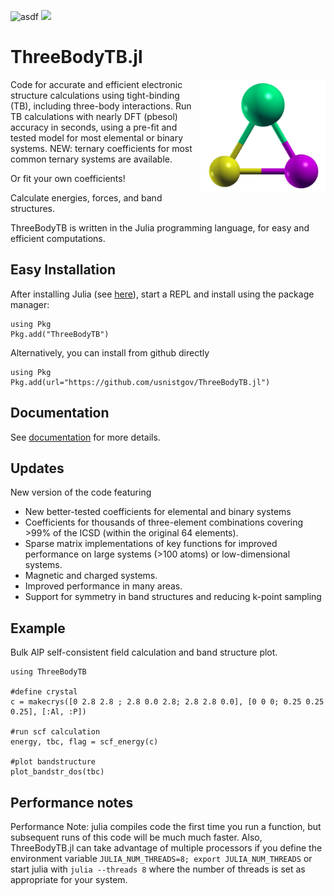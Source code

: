 ![asdf](https://github.com/usnistgov/ThreeBodyTB.jl/workflows/CI/badge.svg)
[![](https://img.shields.io/badge/docs-dev-blue.svg)](https://pages.nist.gov/ThreeBodyTB.jl/)

<!--
[![codecov](https://codecov.io/gh/kfgarrity/ThreeBodyTB.jl/branch/main/graph/badge.svg?token=U8COIKIWG6)](https://codecov.io/gh/kfgarrity/ThreeBodyTB.jl)
-->


<!--  
[![Coverage Status](https://coveralls.io/repos/github/kfgarrity/ThreeBodyTB.jl/badge.svg?branch=main)](https://coveralls.io/github/kfgarrity/ThreeBodyTB.jl?branch=main)
[![Build Status](https://travis-ci.com/kfgarrity/ThreeBodyTB.jl.svg?branch=main)](https://travis-ci.com/kfgarrity/ThreeBodyTB.jl)
-->

# ThreeBodyTB.jl

<img align="right" src="https://github.com/kfgarrity/ThreeBodyTB.jl/blob/main/docs/src/assets/logo.svg" alt="logo" width="200" >

Code for accurate and efficient electronic structure calculations
using tight-binding (TB), including three-body interactions. Run TB
calculations with nearly DFT (pbesol) accuracy in seconds, using a
pre-fit and tested model for most elemental or binary systems. NEW:
ternary coefficients for most common ternary systems are available.

Or fit your own coefficients!

Calculate energies, forces, and band structures.

ThreeBodyTB is written in the Julia programming language, for easy and efficient computations.

## Easy Installation

After installing Julia (see [here](https://julialang.org/downloads/)), start a REPL and install using the package manager:

```
using Pkg
Pkg.add("ThreeBodyTB")
```

Alternatively, you can install from github directly

```
using Pkg
Pkg.add(url="https://github.com/usnistgov/ThreeBodyTB.jl")
```
## Documentation

See [documentation](https://pages.nist.gov/ThreeBodyTB.jl/) for more details.

## Updates

New version of the code featuring

- New better-tested coefficients for elemental and binary systems
- Coefficients for thousands of three-element combinations covering >99% of the ICSD (within the original 64 elements).
- Sparse matrix implementations of key functions for improved performance on large systems (>100 atoms) or low-dimensional systems.
- Magnetic and charged systems.
- Improved performance in many areas.
- Support for symmetry in band structures and reducing k-point sampling

## Example

Bulk AlP self-consistent field calculation and band structure plot. 

```
using ThreeBodyTB

#define crystal 
c = makecrys([0 2.8 2.8 ; 2.8 0.0 2.8; 2.8 2.8 0.0], [0 0 0; 0.25 0.25 0.25], [:Al, :P])

#run scf calculation
energy, tbc, flag = scf_energy(c)

#plot bandstructure
plot_bandstr_dos(tbc)
```

## Performance notes

Performance Note: julia compiles code the first time you run a
function, but subsequent runs of this code will be much much faster. 
Also, ThreeBodyTB.jl can take advantage of multiple processors
if you define the environment variable `JULIA_NUM_THREADS=8; export
JULIA_NUM_THREADS` or start julia with `julia --threads 8` where the
number of threads is set as appropriate for your system.


